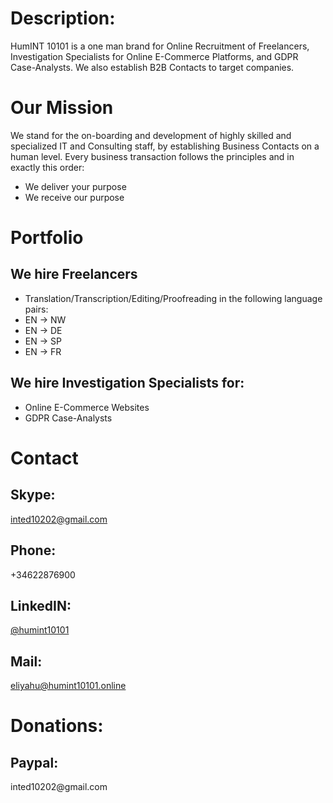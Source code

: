 # Description:
HumINT 10101 is a one man brand for Online Recruitment of Freelancers, Investigation Specialists for Online E-Commerce Platforms, and GDPR Case-Analysts. We also establish B2B Contacts to target companies.

# Our Mission
We stand for the on-boarding and development of highly skilled and specialized IT and Consulting staff, by establishing Business Contacts on a human level. Every business transaction follows the principles and in exactly this order:
* We deliver your purpose
* We receive our purpose

# Portfolio
## We hire Freelancers
 * Translation/Transcription/Editing/Proofreading in the following language pairs:
  * EN -> NW
  * EN -> DE
  * EN -> SP
  * EN -> FR

## We hire Investigation Specialists for:
* Online E-Commerce Websites
* GDPR Case-Analysts

# Contact
## Skype: 
 [inted10202@gmail.com](https://join.skype.com/invite/cpNfLATNDSoq)
## Phone: 
 +34622876900
## LinkedIN: 
 [@humint10101](https://www.linkedin.com/in/humint10101/)
## Mail: 
 [eliyahu@humint10101.online](mailto:eliyahu@humint10101.online)

# Donations:
## Paypal: 
 inted10202<span></span>@gmail.com

